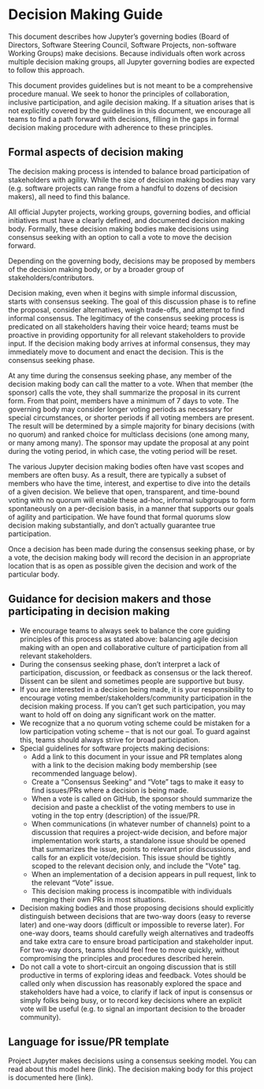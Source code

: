 # Decision Making Guide

This document describes how Jupyter’s governing bodies (Board of Directors, Software Steering Council, Software Projects, non-software Working Groups) make decisions. Because individuals often work across multiple decision making groups, all Jupyter governing bodies are expected to follow this approach.

This document provides guidelines but is not meant to be a comprehensive procedure manual. We seek to honor the principles of collaboration, inclusive participation, and agile decision making. If a situation arises that is not explicitly covered by the guidelines in this document, we encourage all teams to find a path forward with decisions, filling in the gaps in formal decision making procedure with adherence to these principles.

## Formal aspects of decision making

The decision making process is intended to balance broad participation of stakeholders with agility. While the size of decision making bodies may vary (e.g. software projects can range from a handful to dozens of decision makers), all need to find this balance.

All official Jupyter projects, working groups, governing bodies, and official initiatives must have a clearly defined, and documented decision making body. Formally, these decision making bodies make decisions using consensus seeking with an option to call a vote to move the decision forward.

Depending on the governing body, decisions may be proposed by members of the decision making body, or by a broader group of stakeholders/contributors.

Decision making, even when it begins with simple informal discussion, starts with consensus seeking. The goal of this discussion phase is to refine the proposal, consider alternatives, weigh trade-offs, and attempt to find informal consensus. The legitimacy of the consensus seeking process is predicated on all stakeholders having their voice heard; teams must be proactive in providing opportunity for all relevant stakeholders to provide input. If the decision making body arrives at informal consensus, they may immediately move to document and enact the decision. This is the consensus seeking phase.

At any time during the consensus seeking phase, any member of the decision making body can call the matter to a vote. When that member (the sponsor) calls the vote, they shall summarize the proposal in its current form. From that point, members have a minimum of 7 days to vote. The governing body may consider longer voting periods as necessary for special circumstances, or shorter periods if all voting members are present. The result will be determined by a simple majority for binary decisions (with no quorum) and ranked choice for multiclass decisions (one among many, or many among many). The sponsor may update the proposal at any point during the voting period, in which case, the voting period will be reset.

The various Jupyter decision making bodies often have vast scopes and members are often busy. As a result, there are typically a subset of members who have the time, interest, and expertise to dive into the details of a given decision. We believe that open, transparent, and time-bound voting with no quorum will enable these ad-hoc, informal subgroups to form spontaneously on a per-decision basis, in a manner that supports our goals of agility and participation. We have found that formal quorums slow decision making substantially, and don’t actually guarantee true participation.

Once a decision has been made during the consensus seeking phase, or by a vote, the decision making body will record the decision in an appropriate location that is as open as possible given the decision and work of the particular body. 

## Guidance for decision makers and those participating in decision making

- We encourage teams to always seek to balance the core guiding principles of this process as stated above: balancing agile decision making with an open and collaborative culture of participation from all relevant stakeholders.
- During the consensus seeking phase, don’t interpret a lack of participation, discussion, or feedback as consensus or the lack thereof. Dissent can be silent and sometimes people are supportive but busy. 
- If you are interested in a decision being made, it is your responsibility to encourage voting member/stakeholders/community participation in the decision making process. If you can’t get such participation, you may want to hold off on doing any significant work on the matter.
- We recognize that a no quorum voting scheme could be mistaken for a low participation voting scheme – that is not our goal. To guard against this, teams should always strive for broad participation.
- Special guidelines for software projects making decisions:
  - Add a link to this document in your issue and PR templates along with a link to the decision making body membership (see recommended language below).
  - Create a “Consensus Seeking” and “Vote” tags to make it easy to find issues/PRs where a decision is being made.
  - When a vote is called on GitHub, the sponsor should summarize the decision and paste a checklist of the voting members to use in voting in the top entry (description) of the issue/PR.
  - When communications (in whatever number of channels) point to a discussion that requires a project-wide decision, and before major implementation work starts, a standalone issue should be opened that summarizes the issue, points to relevant prior discussions, and calls for an explicit vote/decision. This issue should be tightly scoped to the relevant decision only, and include the "Vote" tag.
  - When an implementation of a decision appears in pull request, link to the relevant “Vote” issue.
  - This decision making process is incompatible with individuals merging their own PRs in most situations.
- Decision making bodies and those proposing decisions should explicitly distinguish between decisions that are two-way doors (easy to reverse later) and one-way doors (difficult or impossible to reverse later). For one-way doors, teams should carefully weigh alternatives and tradeoffs and take extra care to ensure broad participation and stakeholder input. For two-way doors, teams should feel free to move quickly, without compromising the principles and procedures described herein. 
- Do not call a vote to short-circuit an ongoing discussion that is still productive in terms of exploring ideas and feedback. Votes should be called only when discussion has reasonably explored the space and stakeholders have had a voice, to clarify if lack of input is consensus or simply folks being busy, or to record key decisions where an explicit vote will be useful (e.g. to signal an important decision to the broader community).

## Language for issue/PR template

Project Jupyter makes decisions using a consensus seeking model. You can read about this model here (link). The decision making body for this project is documented here (link).
